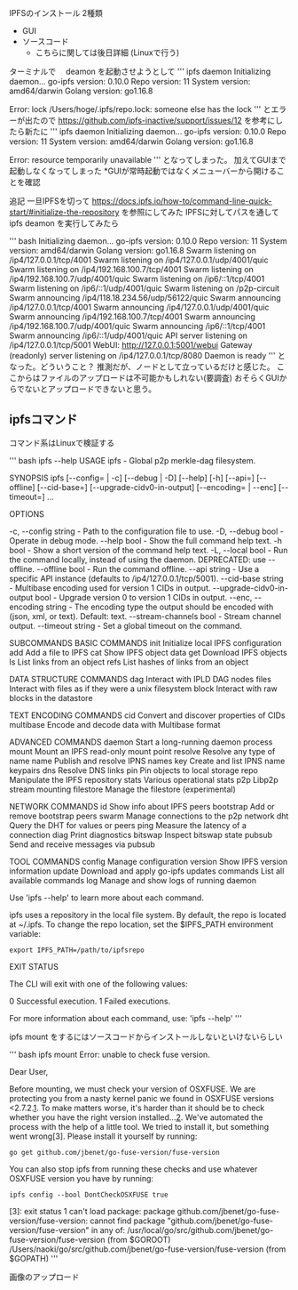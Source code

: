 IPFSのインストール
2種類
- GUI
- ソースコード
  - こちらに関しては後日詳細 (Linuxで行う)

ターミナルで 　deamon を起動させようとして
'''
ipfs daemon
Initializing daemon...
go-ipfs version: 0.10.0
Repo version: 11
System version: amd64/darwin
Golang version: go1.16.8

Error: lock /Users/hoge/.ipfs/repo.lock: someone else has the lock
'''
とエラーが出たので
https://github.com/ipfs-inactive/support/issues/12
を参考にしたら新たに
'''
ipfs daemon
Initializing daemon...
go-ipfs version: 0.10.0
Repo version: 11
System version: amd64/darwin
Golang version: go1.16.8

Error: resource temporarily unavailable
'''
となってしまった。
加えてGUIまで起動しなくなってしまった
*GUIが常時起動ではなくメニューバーから開けることを確認

追記
一旦IPFSを切って
https://docs.ipfs.io/how-to/command-line-quick-start/#initialize-the-repository
を参照にしてみた
IPFSに対してパスを通して ipfs deamon を実行してみたら


''' bash
Initializing daemon...
go-ipfs version: 0.10.0
Repo version: 11
System version: amd64/darwin
Golang version: go1.16.8
Swarm listening on /ip4/127.0.0.1/tcp/4001
Swarm listening on /ip4/127.0.0.1/udp/4001/quic
Swarm listening on /ip4/192.168.100.7/tcp/4001
Swarm listening on /ip4/192.168.100.7/udp/4001/quic
Swarm listening on /ip6/::1/tcp/4001
Swarm listening on /ip6/::1/udp/4001/quic
Swarm listening on /p2p-circuit
Swarm announcing /ip4/118.18.234.56/udp/56122/quic
Swarm announcing /ip4/127.0.0.1/tcp/4001
Swarm announcing /ip4/127.0.0.1/udp/4001/quic
Swarm announcing /ip4/192.168.100.7/tcp/4001
Swarm announcing /ip4/192.168.100.7/udp/4001/quic
Swarm announcing /ip6/::1/tcp/4001
Swarm announcing /ip6/::1/udp/4001/quic
API server listening on /ip4/127.0.0.1/tcp/5001
WebUI: http://127.0.0.1:5001/webui
Gateway (readonly) server listening on /ip4/127.0.0.1/tcp/8080
Daemon is ready
'''
となった。どういうこと？
推測だが、ノードとして立っているだけと感じた。
ここからはファイルのアップロードは不可能かもしれない(要調査)
おそらくGUIからでないとアップロードできないと思う。

## ipfsコマンド
コマンド系はLinuxで検証する


''' bash
ipfs --help
USAGE
  ipfs  - Global p2p merkle-dag filesystem.

SYNOPSIS
  ipfs [--config=<config> | -c] [--debug | -D] [--help] [-h] [--api=<api>] [--offline] [--cid-base=<base>] [--upgrade-cidv0-in-output] [--encoding=<encoding> | --enc] [--timeout=<timeout>] <command> ...

OPTIONS

  -c, --config               string - Path to the configuration file to use.
  -D, --debug                bool   - Operate in debug mode.
  --help                     bool   - Show the full command help text.
  -h                         bool   - Show a short version of the command help text.
  -L, --local                bool   - Run the command locally, instead of using the daemon.
                                      DEPRECATED: use --offline.
  --offline                  bool   - Run the command offline.
  --api                      string - Use a specific API instance (defaults to
                                      /ip4/127.0.0.1/tcp/5001).
  --cid-base                 string - Multibase encoding used for version 1 CIDs in output.
  --upgrade-cidv0-in-output  bool   - Upgrade version 0 to version 1 CIDs in output.
  --enc, --encoding          string - The encoding type the output should be encoded with (json, xml,
                                      or text). Default: text.
  --stream-channels          bool   - Stream channel output.
  --timeout                  string - Set a global timeout on the command.

SUBCOMMANDS
  BASIC COMMANDS
    init          Initialize local IPFS configuration
    add <path>    Add a file to IPFS
    cat <ref>     Show IPFS object data
    get <ref>     Download IPFS objects
    ls <ref>      List links from an object
    refs <ref>    List hashes of links from an object

  DATA STRUCTURE COMMANDS
    dag           Interact with IPLD DAG nodes
    files         Interact with files as if they were a unix filesystem
    block         Interact with raw blocks in the datastore

  TEXT ENCODING COMMANDS
    cid           Convert and discover properties of CIDs
    multibase     Encode and decode data with Multibase format

  ADVANCED COMMANDS
    daemon        Start a long-running daemon process
    mount         Mount an IPFS read-only mount point
    resolve       Resolve any type of name
    name          Publish and resolve IPNS names
    key           Create and list IPNS name keypairs
    dns           Resolve DNS links
    pin           Pin objects to local storage
    repo          Manipulate the IPFS repository
    stats         Various operational stats
    p2p           Libp2p stream mounting
    filestore     Manage the filestore (experimental)

  NETWORK COMMANDS
    id            Show info about IPFS peers
    bootstrap     Add or remove bootstrap peers
    swarm         Manage connections to the p2p network
    dht           Query the DHT for values or peers
    ping          Measure the latency of a connection
    diag          Print diagnostics
    bitswap       Inspect bitswap state
    pubsub        Send and receive messages via pubsub

  TOOL COMMANDS
    config        Manage configuration
    version       Show IPFS version information
    update        Download and apply go-ipfs updates
    commands      List all available commands
    log           Manage and show logs of running daemon

  Use 'ipfs <command> --help' to learn more about each command.

  ipfs uses a repository in the local file system. By default, the repo is
  located at ~/.ipfs. To change the repo location, set the $IPFS_PATH
  environment variable:

    export IPFS_PATH=/path/to/ipfsrepo

  EXIT STATUS

  The CLI will exit with one of the following values:

  0     Successful execution.
  1     Failed executions.

  For more information about each command, use:
  'ipfs <subcmd> --help'
'''


ipfs mount をするにはソースコードからインストールしないといけないらしい


''' bash
ipfs mount
Error: unable to check fuse version.

Dear User,

Before mounting, we must check your version of OSXFUSE. We are protecting
you from a nasty kernel panic we found in OSXFUSE versions <2.7.2.[1]. To
make matters worse, it's harder than it should be to check whether you have
the right version installed...[2]. We've automated the process with the
help of a little tool. We tried to install it, but something went wrong[3].
Please install it yourself by running:

	go get github.com/jbenet/go-fuse-version/fuse-version

You can also stop ipfs from running these checks and use whatever OSXFUSE
version you have by running:

	ipfs config --bool DontCheckOSXFUSE true

[1]: https://github.com/ipfs/go-ipfs/issues/177
[2]: https://github.com/ipfs/go-ipfs/pull/533
[3]: exit status 1
can't load package: package github.com/jbenet/go-fuse-version/fuse-version: cannot find package "github.com/jbenet/go-fuse-version/fuse-version" in any of:
	/usr/local/go/src/github.com/jbenet/go-fuse-version/fuse-version (from $GOROOT)
	/Users/naoki/go/src/github.com/jbenet/go-fuse-version/fuse-version (from $GOPATH)
'''


画像のアップロード

